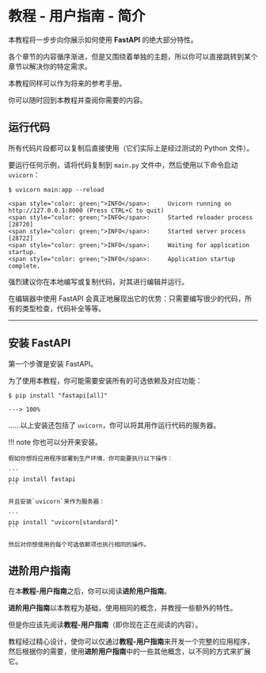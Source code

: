# 教程 - 用户指南 - 简介

本教程将一步步向你展示如何使用 **FastAPI** 的绝大部分特性。

各个章节的内容循序渐进，但是又围绕着单独的主题，所以你可以直接跳转到某个章节以解决你的特定需求。

本教程同样可以作为将来的参考手册。

你可以随时回到本教程并查阅你需要的内容。

## 运行代码

所有代码片段都可以复制后直接使用（它们实际上是经过测试的 Python 文件）。

要运行任何示例，请将代码复制到 `main.py` 文件中，然后使用以下命令启动 `uvicorn`：

<div class="termy">

```console
$ uvicorn main:app --reload

<span style="color: green;">INFO</span>:     Uvicorn running on http://127.0.0.1:8000 (Press CTRL+C to quit)
<span style="color: green;">INFO</span>:     Started reloader process [28720]
<span style="color: green;">INFO</span>:     Started server process [28722]
<span style="color: green;">INFO</span>:     Waiting for application startup.
<span style="color: green;">INFO</span>:     Application startup complete.
```

</div>

强烈建议你在本地编写或复制代码，对其进行编辑并运行。

在编辑器中使用 FastAPI 会真正地展现出它的优势：只需要编写很少的代码，所有的类型检查，代码补全等等。

---

## 安装 FastAPI

第一个步骤是安装 FastAPI。

为了使用本教程，你可能需要安装所有的可选依赖及对应功能：

<div class="termy">

```console
$ pip install "fastapi[all]"

---> 100%
```

</div>

......以上安装还包括了 `uvicorn`，你可以将其用作运行代码的服务器。

!!! note
    你也可以分开来安装。

    假如你想将应用程序部署到生产环境，你可能要执行以下操作：

    ```
    pip install fastapi
    ```

    并且安装`uvicorn`来作为服务器：

    ```
    pip install "uvicorn[standard]"
    ```

    然后对你想使用的每个可选依赖项也执行相同的操作。

## 进阶用户指南

在本**教程-用户指南**之后，你可以阅读**进阶用户指南**。

**进阶用户指南**以本教程为基础，使用相同的概念，并教授一些额外的特性。

但是你应该先阅读**教程-用户指南**（即你现在正在阅读的内容）。

教程经过精心设计，使你可以仅通过**教程-用户指南**来开发一个完整的应用程序，然后根据你的需要，使用**进阶用户指南**中的一些其他概念，以不同的方式来扩展它。
